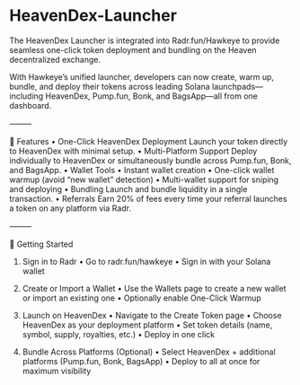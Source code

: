 # HeavenDex-Launcher
The HeavenDex Launcher is integrated into Radr.fun/Hawkeye to provide seamless one-click token deployment and bundling on the Heaven decentralized exchange.

With Hawkeye’s unified launcher, developers can now create, warm up, bundle, and deploy their tokens across leading Solana launchpads—including HeavenDex, Pump.fun, Bonk, and BagsApp—all from one dashboard.

⸻

🚀 Features
	•	One-Click HeavenDex Deployment
Launch your token directly to HeavenDex with minimal setup.
	•	Multi-Platform Support
Deploy individually to HeavenDex or simultaneously bundle across Pump.fun, Bonk, and BagsApp.
	•	Wallet Tools
	•	Instant wallet creation
	•	One-click wallet warmup (avoid “new wallet” detection)
	•	Multi-wallet support for sniping and deploying
	•	Bundling
Launch and bundle liquidity in a single transaction.
	•	Referrals
Earn 20% of fees every time your referral launches a token on any platform via Radr.

⸻

🔧 Getting Started

1. Sign in to Radr
	•	Go to radr.fun/hawkeye
	•	Sign in with your Solana wallet

2. Create or Import a Wallet
	•	Use the Wallets page to create a new wallet or import an existing one
	•	Optionally enable One-Click Warmup

3. Launch on HeavenDex
	•	Navigate to the Create Token page
	•	Choose HeavenDex as your deployment platform
	•	Set token details (name, symbol, supply, royalties, etc.)
	•	Deploy in one click

4. Bundle Across Platforms (Optional)
	•	Select HeavenDex + additional platforms (Pump.fun, Bonk, BagsApp)
	•	Deploy to all at once for maximum visibility
